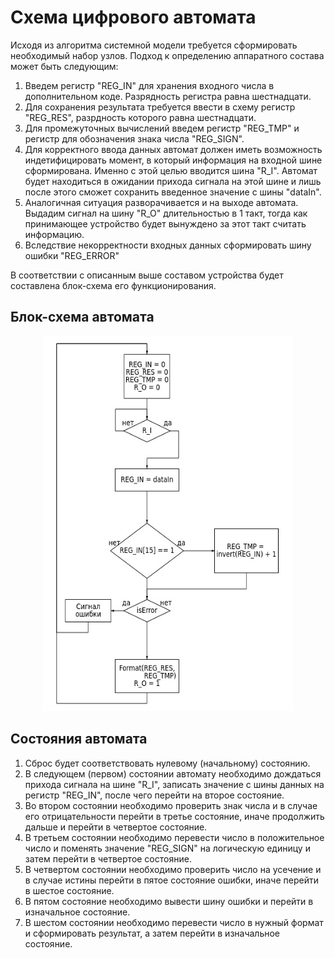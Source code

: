 # Схема цифрового автомата
Исходя из алгоритма системной модели требуется сформировать
необходимый набор узлов. Подход к определению аппаратного состава может
быть следующим:

1. Введем регистр "REG\_IN" для хранения входного числа в дополнительном коде.
Разрядность регистра равна шестнадцати.
2. Для сохранения результата требуется ввести в схему регистр "REG\_RES", разрдность
которого равна шестнадцати.
3. Для промежуточных вычислений введем регистр "REG\_TMP" и регистр для
обозначения знака числа "REG\_SIGN".
4. Для корректного ввода данных автомат должен иметь возможность индетифицировать
момент, в который информация на входной шине сформирована. Именно с этой целью вводится
шина "R\_I". Автомат будет находиться в ожидании прихода сигнала на этой шине и лишь
после этого сможет сохранить введенное значение с шины "dataIn".
5. Аналогичная ситуация разворачивается и на выходе автомата. Выдадим сигнал на шину "R\_O"
длительностью в 1 такт, тогда как принимающее устройство будет вынуждено за этот такт
считать информацию.
6. Вследствие некорректности входных данных сформировать шину ошибки "REG\_ERROR"

В соответствии с описанным выше составом устройства будет составлена
блок-схема его функционирования.

## Блок-схема автомата

<p align="center">
  <img src="./image/bd_fsm.jpg" alt="fsm flow" style="width:400px;height:600px;">
</p>

## Состояния автомата

1. Cброс будет соответствовать нулевому (начальному) состоянию.
2. В следующем (первом) состоянии автомату необходимо дождаться прихода сигнала
на шине "R\_I", записать значение с шины данных на регистр "REG\_IN", после чего
перейти на второе состояние.
3. Во втором состоянии необходимо проверить знак числа и в случае его отрицательности
перейти в третье состояние, иначе продолжить дальше и перейти в четвертое состояние.
4. В третьем состоянии необходимо перевести число в положительное число и поменять
значение "REG\_SIGN" на логическую единицу и затем перейти в четвертое состояние.
4. В четвертом состоянии необходимо проверить число на усечение и в случае истины 
перейти в пятое состояние ошибки, иначе перейти в шестое состояние.
5. В пятом состояние необходимо вывести шину ошибки и перейти в изначальное состояние.
6. В шестом состоянии необходимо перевести число в нужный формат и
сформировать результат, а затем перейти в изначальное состояние.
